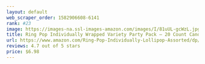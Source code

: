 ```yaml
---
layout: default 
﻿web_scraper_order: 1582906608-6141
rank: #23
image: https://images-na.ssl-images-amazon.com/images/I/81uUL-gcWzL.jpg
title: Ring Pop Individually Wrapped Variety Party Pack – 20 Count Candy Lollipop Suckers w/ Assorted…
url: https://www.amazon.com/Ring-Pop-Individually-Lollipop-Assorted/dp/B06XGNL1RX/ref=zg_mw_grocery_23?_encoding=UTF8&psc=1&refRID=60J9MNPBBWB8RKQXQSF9
reviews: 4.7 out of 5 stars
price: $6.98 
---
```

